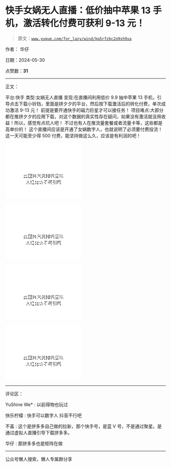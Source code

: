 # 快手女娲无人直播：低价抽中苹果 13 手机，激活转化付费可获利 9-13 元！

> 原文：[`www.yuque.com/for_lazy/wind/kp5rfzbc2n9sh9va`](https://www.yuque.com/for_lazy/wind/kp5rfzbc2n9sh9va)

作者： 华仔

日期：2024-05-30

点赞数：**31**

* * *

正文：

平台:快手 类型:女娲无人直播
变现:在直播间利用低价 9.9 抽中苹果 13 手机，引导点击下载小铃铛，里面是拼夕夕的平台，然后按下载激活后的转化付费，单次成功激活 9-13 元！
前提是要开通快手的磁力巨星才可以接任务！ 项目难点:大部分都在推拼夕夕的应用下载，对这个数据的真实性存在疑问，如果没有激活就没用收益！所以，感觉有点坑人吧！
不过也有人在推流量套餐或者流量卡等，这些都是高单价的！
这个直播间应该是开通了女娲数字人，也就说明了必须要付费投流！这一天可能至少得 500 付费，能坚持做这么久，应该是有利润的吧！

![](img/1517dfe25941c5e7eb5306025808641a.png)

![](img/c8be2b56dd7bd60783760aa507f41d49.png)

![](img/a4067c91139a269edac2d4ba92f5e6bf.png)

![](img/d9dadfd6f885d83a54ee0c49d34dd60f.png)

* * *

评论区：

YuShine We* : 以前得物也玩过

快乐柠檬 : 快手可以数字人 抖音不行吧

不喜 : 这个是拼多多自己做的拉新，那个快手号，是蓝 V 号，不是通过聚星。是通过虚拟人直播引导下载拼多多。

华仔 : 那拼多多也是矩阵在做

* * *

公众号懒人搜索，懒人专属群分享